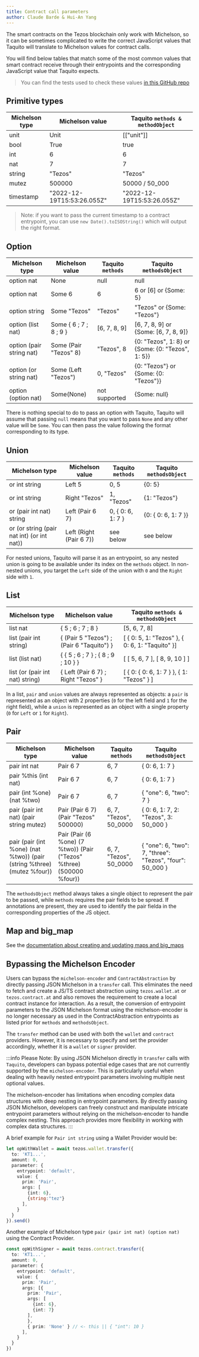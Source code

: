 ```yaml
---
title: Contract call parameters
author: Claude Barde & Hui-An Yang
---
```


The smart contracts on the Tezos blockchain only work with Michelson, so it can be sometimes complicated to write the correct JavaScript values that Taquito will translate to Michelson values for contract calls.

You will find below tables that match some of the most common values that smart contract receive through their entrypoints and the corresponding JavaScript value that Taquito expects.

> You can find the tests used to check these values [in this GitHub repo](https://github.com/claudebarde/taquito-contract-call-params)

## Primitive types

| Michelson type | Michelson value            | Taquito `methods & methodObject`|
| -------------- | -------------------------- | ------------------------------- |
| unit           | Unit                       | \[["unit"]]                     |
| bool           | True                       | true                            |
| int            | 6                          | 6                               |
| nat            | 7                          | 7                               |
| string         | "Tezos"                    | "Tezos"                         |
| mutez          | 500000                     | 50000 / 50_000                  |
| timestamp      | "2022-12-19T15:53:26.055Z" | "2022-12-19T15:53:26.055Z"      |

> Note: if you want to pass the current timestamp to a contract entrypoint, you can use `new Date().toISOString()` which will output the right format.

## Option

| Michelson type           | Michelson value        | Taquito `methods`   | Taquito `methodsObject`                          |
| ------------------------ | ---------------------- | ------------------- | ------------------------------------------------ |
| option nat               | None                   | null                | null                                             |
| option nat               | Some 6                 | 6                   | 6 or [6] or \{Some: 5\}                            |
| option string            | Some "Tezos"           | "Tezos"             | "Tezos" or \{Some: "Tezos"\}                       |
| option (list nat)        | Some \{ 6 ; 7 ; 8 ; 9 \} | [6, 7, 8, 9]        | [6, 7, 8, 9] or \{Some: [6, 7, 8, 9]\}             |
| option (pair string nat) | Some (Pair "Tezos" 8)  | "Tezos", 8          | \{0: "Tezos", 1: 8\} or \{Some: \{0: "Tezos", 1: 5\}\} |
| option (or string nat)   | Some (Left "Tezos")    | 0, "Tezos"          | \{0: "Tezos"\} or \{Some: \{0: "Tezos"\}\}             |
| option (option nat)      | Some(None)             | not supported       | \{Some: null\}                                     |

There is nothing special to do to pass an option with Taquito, Taquito will assume that passing `null` means that you want to pass `None` and any other value will be `Some`. You can then pass the value following the format corresponding to its type.

## Union

| Michelson type                             | Michelson value         | Taquito `methods`         | Taquito `methodsObject` |
| ------------------------------------------ | ----------------------- | ------------------------- | ----------------------- |
| or int string                              | Left 5                  | 0, 5                      | \{0: 5\}                  |
| or int string                              | Right "Tezos"           | 1, "Tezos"                | \{1: "Tezos"\}            |
| or (pair int nat) string                   | Left (Pair 6 7)         | 0, \{ 0: 6, 1: 7 \}         | \{0: \{ 0: 6, 1: 7 \}\}     |
| or (or string (pair nat int) (or int nat)) | Left (Right (Pair 6 7)) | see below                 | see below               |

For nested unions, Taquito will parse it as an entrypoint, so any nested union is going to be available under its index on the `methods` object.
In non-nested unions, you target the `Left` side of the union with `0` and the `Right` side with `1`.

## List

| Michelson type                  | Michelson value                           | Taquito `methods & methodsObject`               |
| ------------------------------- | ----------------------------------------- | ----------------------------------------------- |
| list nat                        | \{ 5 ; 6 ; 7 ; 8 \}                         | [5, 6, 7, 8]                                    |
| list (pair int string)          | \{ (Pair 5 "Tezos") ; (Pair 6 "Taquito") \} | [ \{ 0: 5, 1: "Tezos" \}, \{ 0: 6, 1: "Taquito" \}] |
| list (list nat)                 | \{ \{ 5 ; 6 ; 7 \} ; \{ 8 ; 9 ; 10 \} \}        | [ [ 5, 6, 7 ], [ 8, 9, 10 ] ]                   |
| list (or (pair int nat) string) | \{ Left (Pair 6 7) ; Right "Tezos" \}       | [ \{ 0: \{ 0: 6, 1: 7 \} \}, \{ 1: "Tezos" \} ]       |

In a list, `pair` and `union` values are always represented as objects: a `pair` is represented as an object with 2 properties (`0` for the left field and `1` for the right field), while a `union` is represented as an object with a single property (`0` for `Left` or `1` for `Right`).

## Pair

| Michelson type                                                         | Michelson value                                                      | Taquito `methods`      | Taquito `methodsObject`                                  |
| ---------------------------------------------------------------------- | -------------------------------------------------------------------- | ---------------------- | -------------------------------------------------------- |
| pair int nat                                                           | Pair 6 7                                                             | 6, 7                   | \{ 0: 6, 1: 7 \}                                           |
| pair %this (int nat)                                                   | Pair 6 7                                                             | 6, 7                   | \{ 0: 6, 1: 7 \}                                           |
| pair (int %one) (nat %two)                                             | Pair 6 7                                                             | 6, 7                   | \{ "one": 6, "two": 7 \}                                   |
| pair (pair int nat) (pair string mutez)                                | Pair (Pair 6 7) (Pair "Tezos" 500000)                                | 6, 7, "Tezos", 50_0000 | \{ 0: 6, 1: 7, 2: "Tezos", 3: 50_000 \}                    |
| pair (pair (int %one) (nat %two)) (pair (string %three) (mutez %four)) | Pair (Pair (6 %one) (7 %two)) (Pair ("Tezos" %three) (500000 %four)) | 6, 7, "Tezos", 50_0000 | \{ "one": 6, "two": 7, "three": "Tezos", "four": 50_000 \} |

The `methodsObject` method always takes a single object to represent the pair to be passed, while `methods` requires the pair fields to be spread. If annotations are present, they are used to identify the pair fielda in the corresponding properties of the JS object.


## Map and big_map

See the [documentation about creating and updating maps and big_maps](https://tezostaquito.io/docs/michelsonmap/)

## Bypassing the Michelson Encoder
Users can bypass the `michelson-encoder` and `ContractAbstraction` by directly passing JSON Michelson in a `transfer` call. This eliminates the need to fetch and create a JS/TS contract abstraction using `tezos.wallet.at` or `tezos.contract.at` and also removes the requirement to create a local contract instance for interaction. As a result, the conversion of entrypoint parameters to the JSON Michelson format using the michelson-encoder is no longer necessary as used in the ContractAbstraction entrypoints as listed prior for `methods` and `methodsObject`.

The `transfer` method can be used with both the `wallet` and `contract` providers. However, it is necessary to specify and set the provider accordingly, whether it is a `wallet` or `signer` provider.

:::info
Please Note:
By using JSON Michelson directly in `transfer` calls with `Taquito`, developers can bypass potential edge cases that are not currently supported by the `michelson-encoder`. This is particularly useful when dealing with heavily nested entrypoint parameters involving multiple nest optional values.

The michelson-encoder has limitations when encoding complex data structures with deep nesting in entrypoint parameters. By directly passing JSON Michelson, developers can freely construct and manipulate intricate entrypoint parameters without relying on the michelson-encoder to handle complex nesting. This approach provides more flexibility in working with complex data structures.
:::

A brief example for `Pair int string` using a Wallet Provider would be:

```ts
let opWithWallet = await tezos.wallet.transfer({
  to: 'KT1...',
  amount: 0,
  parameter: {
    entrypoint: 'default',
    value: {
      prim: 'Pair',
      args: [
        {int: 6},
        {string:"tez"}
      ],
    }
  }
}).send()
```

Another example of Michelson type `pair (pair int nat) (option nat)` using the Contract Provider.

```ts
const opWithSigner = await tezos.contract.transfer({
  to: 'KT1...',
  amount: 0,
  parameter: {
    entrypoint: 'default',
    value: {
      prim: 'Pair',
      args: [{
        prim: 'Pair',
        args: [
          {int: 6},
          {int: 7}
        ],
        },
        { prim: 'None' } // <- this || { "int": 10 }
      ],
    }
  }
})
```

